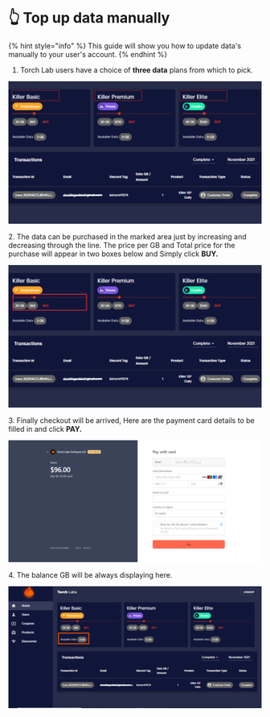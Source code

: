 # 👆 Top up data manually

{% hint style="info" %}
This guide will show you how to update data's manually to your user's account.
{% endhint %}

1. Torch Lab users have a choice of **three data** plans from which to pick.

![](<../.gitbook/assets/Untitled design (12).png>)

2\. The data can be purchased in the marked area just by increasing and decreasing through the line. The price per GB and Total price for the purchase will appear in two boxes below and Simply click **BUY.**

![](<../.gitbook/assets/Untitled design (1).png>)

3\. Finally checkout will be arrived, Here are the payment card details to be filled in and click **PAY.**

![](<../.gitbook/assets/Untitled design (22) (1).png>)

4\. The balance GB will be always displaying here.

![](<../.gitbook/assets/Untitled design (7).png>)
